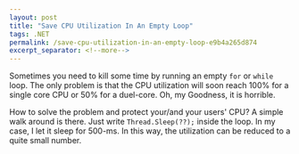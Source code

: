 ```yaml
---
layout: post
title: "Save CPU Utilization In An Empty Loop"
tags: .NET
permalink: /save-cpu-utilization-in-an-empty-loop-e9b4a265d874
excerpt_separator: <!--more-->
---
```

Sometimes you need to kill some time by running an empty `for` or `while` loop. The only problem is that the CPU utilization will soon reach 100% for a single core CPU or 50% for a duel-core. Oh, my Goodness, it is horrible.

How to solve the problem and protect your/and your users' CPU? A simple walk around is there. Just write `Thread.Sleep(??);` inside the loop. In my case, I let it sleep for 500-ms. In this way, the utilization can be reduced to a quite small number.
<!--more-->
